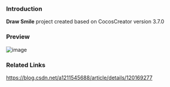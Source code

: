 ### Introduction
**Draw Smile** project created based on CocosCreator version 3.7.0

### Preview
![image](../../../image/202207/2022072301.png)

### Related Links
https://blog.csdn.net/a1211545688/article/details/120169277
